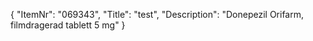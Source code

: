 {
  "ItemNr": "069343",
  "Title": "test",
  "Description": "Donepezil Orifarm, filmdragerad tablett 5 mg"
}